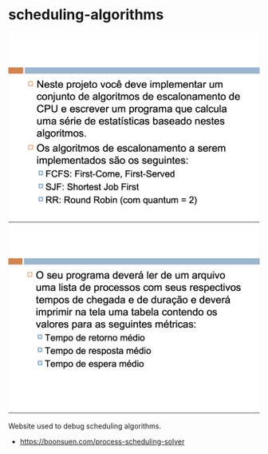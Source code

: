 # scheduling-algorithms

![Alt text](image.png)
![Alt text](image-1.png)

Website used to debug scheduling algorithms.

- <https://boonsuen.com/process-scheduling-solver>
